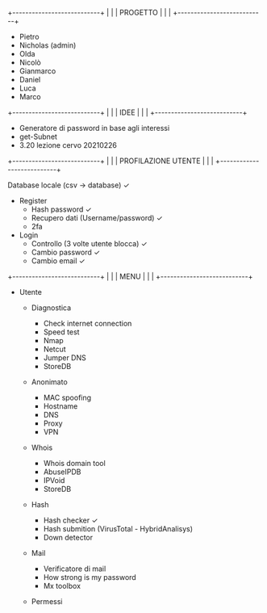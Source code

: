 +---------------------------+
|                           |
|         PROGETTO          |
|                           |
+---------------------------+
 
- Pietro
- Nicholas (admin)
- Olda
- Nicolò
- Gianmarco
- Daniel
- Luca
- Marco

+---------------------------+
|                           |
|           IDEE            |
|                           |
+---------------------------+

- Generatore di password in base agli interessi
- get-Subnet
- 3.20 lezione cervo 20210226

+---------------------------+
|                           |
|    PROFILAZIONE UTENTE    |
|                           |
+---------------------------+

Database locale (csv -> database) ✓
- Register 
    - Hash password ✓
    - Recupero dati (Username/password) ✓
    - 2fa
- Login
    - Controllo (3 volte utente blocca) ✓
    - Cambio password ✓
    - Cambio email ✓


+---------------------------+
|                           |
|           MENU            |
|                           |
+---------------------------+

- Utente
    - Diagnostica
        - Check internet connection
        - Speed test
        - Nmap
        - Netcut
        - Jumper DNS
        - StoreDB
        
     - Anonimato
        - MAC spoofing
        - Hostname 
        - DNS
        - Proxy
        - VPN
        
    - Whois
        - Whois domain tool
        - AbuseIPDB
        - IPVoid
        - StoreDB
        
    - Hash
        - Hash checker ✓
        - Hash submition (VirusTotal - HybridAnalisys)
        - Down detector
        
    - Mail
        - Verificatore di mail
        - How strong is my password
        - Mx toolbox
        
    - Permessi

















